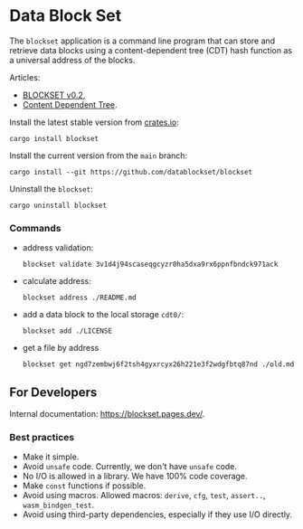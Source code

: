 # Data Block Set

The `blockset` application is a command line program that can store and retrieve data blocks using a content-dependent tree (CDT) hash function as a universal address of the blocks.

Articles:
- [BLOCKSET v0.2](https://medium.com/@sergeyshandar/blockset-v0-2-b43c03bac182),
- [Content Dependent Tree](https://medium.com/@sergeyshandar/content-dependent-hash-tree-9e0f60859415).

Install the latest stable version from [crates.io](https://crates.io/crates/blockset):

```console
cargo install blockset
```

Install the current version from the `main` branch:

```console
cargo install --git https://github.com/datablockset/blockset
```

Uninstall the `blockset`:

```console
cargo uninstall blockset
```

### Commands

- address validation:
  ```console
  blockset validate 3v1d4j94scaseqgcyzr0ha5dxa9rx6ppnfbndck971ack
  ```
- calculate address:
  ```console
  blockset address ./README.md
  ```
- add a data block to the local storage `cdt0/`:
  ```console
  blockset add ./LICENSE
  ```
- get a file by address
  ```console
  blockset get ngd7zembwj6f2tsh4gyxrcyx26h221e3f2wdgfbtq87nd ./old.md
  ```

## For Developers

Internal documentation: https://blockset.pages.dev/.

### Best practices

- Make it simple.
- Avoid `unsafe` code. Currently, we don't have `unsafe` code.
- No I/O is allowed in a library. We have 100% code coverage.
- Make `const` functions if possible.
- Avoid using macros. Allowed macros: `derive`, `cfg`, `test`, `assert..`, `wasm_bindgen_test`.
- Avoid using third-party dependencies, especially if they use I/O directly.
